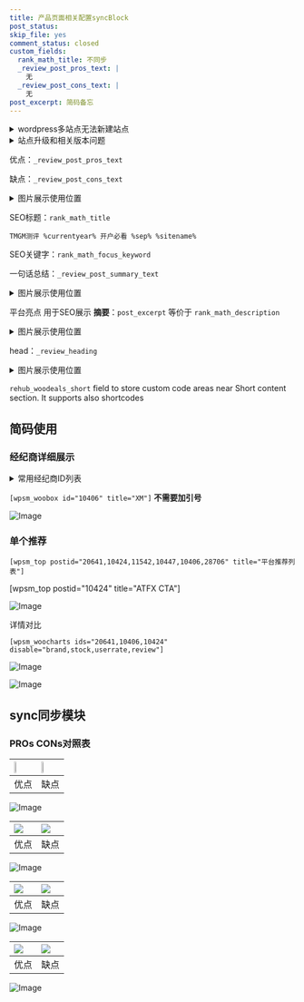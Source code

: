 ```yaml
---
title: 产品页面相关配置syncBlock
post_status: 
skip_file: yes
comment_status: closed
custom_fields:
  rank_math_title: 不同步
  _review_post_pros_text: |
    无
  _review_post_cons_text: |
    无
post_excerpt: 简码备忘
---
```

<details><summary>wordpress多站点无法新建站点</summary>

<li>和报错需要清理cookies一样的原因</li>
<li>wp-config.php里面<code>define( 'SUBDOMAIN_INSTALL', false );//子域名安装</code></li>
<li>新建子站点是用<code>define( 'SUBDOMAIN_INSTALL', true);//子域名安装</code> 完成以后，改成<code>false</code></li>
</details>

<details><summary>站点升级和相关版本问题</summary>

<p>wordpress：5.9.9
woocommerce：7.5.1
出现问题的地方：主题选项里面>><strong>Product layout >>compact style</strong></p>
<p>如何出现没有用过的字段 导致无法保存。先导出配置 然后进行修改，后面再次恢复即可。</p>
<p>出现部分字段无法显示时，需要返回默认布局后，对产品进行保存就好了。</p>
<p></p>
</details>

优点：`_review_post_pros_text`

缺点：`_review_post_cons_text`

<details><summary>图片展示使用位置</summary>

<img src="https://prod-files-secure.s3.us-west-2.amazonaws.com/39ed1227-6d7d-4570-be36-9ccd4a2c4241/f51d3d83-55d4-4bdf-9604-f37ec77ab556/Untitled.png?X-Amz-Algorithm=AWS4-HMAC-SHA256&X-Amz-Content-Sha256=UNSIGNED-PAYLOAD&X-Amz-Credential=ASIAZI2LB4664PBOLDB6%2F20250217%2Fus-west-2%2Fs3%2Faws4_request&X-Amz-Date=20250217T105520Z&X-Amz-Expires=3600&X-Amz-Security-Token=IQoJb3JpZ2luX2VjEEkaCXVzLXdlc3QtMiJHMEUCIQDLdcOraBcRYpKwcaKt3Jj8feJUzs0U7oUrKeYpkcW6ewIgD1i9iOVH4T4GyS2dvabRjbehWMuKkk3Fgm3V4JJ%2BPLYq%2FwMIchAAGgw2Mzc0MjMxODM4MDUiDFoYhsDJTuSdAmN6qircA6Q2aD8KwbAGAgpcy07O6sYERX9EwLcV7kGYvqBlQMZwUJQcmkGp%2FJf8q5xdjp7AOzXeg74G7BrGGSZc2zujltGUAb8c%2FGfR5KQUwl1Y5YhbZIUmsecApFj0grmdPJUB5g7NxZB%2BOP%2BYG7tqPzvTyeRA6RZzGuTpZO8mBf2wvcBQZvpqkG%2F5LLkbvJAjZbaW3kDO0XUywY8%2B3B0tgOllX1Ze8erByQduP%2FKYTY3fk53N9rJ%2F%2FVUhHc7rSGoUamsqFEJw3CmYt5Pook4%2BOXcjQwNPQqo9RQM1JknGwRH5gSMB6kO3IzT4ndFjTodKJjXcWxAhkGIQJamPLsI1OZOwjX%2Bn%2B7v64LENtJoen7xQa%2FIMlbim14KHte86NGSoTNDXftxoLtK3k3OY7E3YbbO5069VHtNVnQZ3FvUtt%2BIsakxkdBmoqSL7ojv6uVqzLc7y%2B%2FAMunIEK6OKNS5TEBZqcOE3RScPtwTNCrdRnmlZNSriNMItsodIA6b8TDhHjJ9cNeqF0hznL6BYAFE81KoOWQ5Zfyz02FToO5yxmgtlcuCFTSpcSzaFrDmB1g6RU6PJjtiyqi9LbuE5GlCmOSuVVqbmOYtDw2L1p1ArpFk6hsLkFgKvVb3PKfihmFCvMJLoy70GOqUBGJ2QdlnfGsKrKDJN4zaFTxuwLT7z1wV37HDJZ%2BXVFafzJQTkvAHLadq5pMIuodyKSv3xC88w9VMOYOVtjABj6l%2Bm2ruM%2BbUEPmXPTTiwORjgXNWxb2Lfb%2BrCXcPXVe2c7JcM%2FY9UWE9c%2FvNnZ2wjMGoW5xu%2FP%2FBfJyeUB9a3Ga4VY3WHX0%2BfmzCNV8PEgn%2BzEFPNeI04vRtA5d32p6%2BL8IFI5Rw9&X-Amz-Signature=afbc25b1950e427e30c98d2aa8509235c5e87cf9e690983fa9cb193efa6ff8b9&X-Amz-SignedHeaders=host&x-id=GetObject" alt="Image">
</details>

SEO标题：`rank_math_title`

`TMGM测评 %currentyear% 开户必看 %sep% %sitename%`

SEO关键字：`rank_math_focus_keyword`

一句话总结：`_review_post_summary_text`

<details><summary>图片展示使用位置</summary>

<img src="https://prod-files-secure.s3.us-west-2.amazonaws.com/39ed1227-6d7d-4570-be36-9ccd4a2c4241/4b96a922-296c-4f4e-8630-d1c870cbce01/Untitled.png?X-Amz-Algorithm=AWS4-HMAC-SHA256&X-Amz-Content-Sha256=UNSIGNED-PAYLOAD&X-Amz-Credential=ASIAZI2LB466RUI6M72D%2F20250217%2Fus-west-2%2Fs3%2Faws4_request&X-Amz-Date=20250217T105520Z&X-Amz-Expires=3600&X-Amz-Security-Token=IQoJb3JpZ2luX2VjEEkaCXVzLXdlc3QtMiJHMEUCIAGm9XZ4q3Z%2FqNilMIUZ%2BIt6thL6yGsTLazqLT6HKkAVAiEA3qybkbv6pv7XzFO%2BrKKmEjddUho1cAXdUObZ5ptsK94q%2FwMIchAAGgw2Mzc0MjMxODM4MDUiDAEmNcEdXioVC4%2F45CrcAzpRwGVj7m%2BTqvoiF5VKvBQymLFEAyshHMQvKVaKNLHalWoBIIF7JGS3cbv5kn5XSeSiGhJN%2BLvQhRM2qdnU9cLfyZ7c1uUE14nfW0ZMLECb1edko4OlBHGw1Wh4rtVBmcMqyT4cBIAqz8oblN86ooaj0Nt0isR5EMsv9ulkKSBh0EpHOx%2BiNDaJUDfyIIdcv898o6LRvuL9Ivibw5viucpOtFAlOFghb%2BMmL2gOLJMYxi2gonRoXV8nW42O8H4Zvk2nZr6sXeywZ8d4qKNpaJqCXw67OAqbYfqAH76H6KIqyk8ZDkhtVm2eIhdPwmr1VzNsJC8hOr%2Fec6aK26DeR%2FKD6jQILlU5NBXt7fZHAjC%2F80JWdjf8ixuQdNEy54q64dxE0QVQl1ckPJaEl%2FCV%2BRLIF%2BbmoYR0eIeUCt8QLctVtNYTHGD4hXZOUeafwn34eG4gt1MhVbAs0wnlgpxmo6t4c5sYhh8OLLLQpGDB8bYA1Cd3I%2BFp2vf2I4etv4Z1Mr77JBdLGkAWSoOnlgta6Mx6tXCUmUzYWa8HyGXQ%2BSBT%2BiuQTRUv7Cln7j10Y0WBO5knLmQZwKwzrbO80cNaPPdeJs0WIvYvGNWWAyjgfNyeJRBnwvyVuIX9VoeeMI%2Foy70GOqUBKFeGwnbqbfAAfsqkbaghPHeAW5TkHuTkA%2FAjjQWaYpzI34NF0NB6ERsq6ibTvAgw1k1cusNTC74dz0oLgpTuol2gwuPvlxgyfEiZTimfjZLqTnva5rf7qZ1XtWGvUwWJxg%2BawTyPxI7gKt%2BMhOu1QHo%2BNGWG12EBX%2ByogmoHAIHo5iVm6tsYyd8ZEzdiFfRBqIpEvB16%2Brb0vi51Y2fu9H50%2BzPf&X-Amz-Signature=89f88f5960cae0bf92e118ed13360692b33802865f021426ebd488090eda9f34&X-Amz-SignedHeaders=host&x-id=GetObject" alt="Image">
</details>

平台亮点 用于SEO展示 **摘要**：`post_excerpt`  等价于 `rank_math_description`

<details><summary>图片展示使用位置</summary>

<img src="https://prod-files-secure.s3.us-west-2.amazonaws.com/39ed1227-6d7d-4570-be36-9ccd4a2c4241/1ee11f63-b60a-4dfe-a7a7-d58ff23b5d88/Untitled.png?X-Amz-Algorithm=AWS4-HMAC-SHA256&X-Amz-Content-Sha256=UNSIGNED-PAYLOAD&X-Amz-Credential=ASIAZI2LB466ZCL3LL67%2F20250217%2Fus-west-2%2Fs3%2Faws4_request&X-Amz-Date=20250217T105520Z&X-Amz-Expires=3600&X-Amz-Security-Token=IQoJb3JpZ2luX2VjEEkaCXVzLXdlc3QtMiJIMEYCIQChUBPaFzSqcf%2Fwkjb%2FqgyM2oTfGzHGsrvFGSdNaPNBnAIhAMgi1lL6RJ%2FSCcvcjXdLm28RIx3cbn%2FHyQz69csXVOaxKv8DCHIQABoMNjM3NDIzMTgzODA1IgyzeyLRUF6V4B4%2FxUsq3APFw1bDNFTJLYnsnR7d6U3acW2vqs50fGui7dT5al%2BH%2FWJVmm%2BdcnmM5p40EW2mSDnaguA7kGl3iKD01KHydsLCFOBiLxVVdrqk8gJ1i022G3YvmE8QkhsNwWpXWoF%2FgNhwG%2Fz0vNRwsN7b1bx7eBrUegV91jRmGTg3GaPDjG3tXzSiCh1OPF%2Bx%2BKv2aHObKoXpWYSD3X4oJ6ErxYXzejW7gZEvsKFcFl4oow42MxPKkzSOr6GKrqviK1rTbmn20EknOkn9k2qJOLtsvhlfREoQ%2BYSxwb4awyepZnObdRIM2SCUsnzuJb0YahP%2F6404qevOY9v%2BrPlt4akYUWhgpGZu5EwxqT3asOERjW%2BF9HV%2B4Q%2BRPZsDHp3P6gD9QGPW52Qh3lhvZo%2FxJROftVOi%2By%2FYqoHrVLhkUsQA%2Fbbk7EDmVn1bb5Nla2ERm7cd7kbRacLbm2RFC2C6eP%2BH6BX4taO6xbcjEjfZ5KZqAhrSFi3Bi6XBSopNmIVj7rk5KNxKoVaCk%2Bw538E6rrHvOiv5c8noi48veoERUShrQzH19OvNtCkYLH9L%2BGiiC%2Fzc8c0ZLwE6Extf5iilwci9XZg4%2BTJz%2BDqJrcl49kAO%2BM4esPKWlm6yt5ekQMKZ3Za%2F2TCc6cu9BjqkAbiM0oYjBAbOkVjtffVpbsc%2Feq%2B35IW1AXUx%2FsHRL%2Fm%2Bo0MFtQk%2FH592MPnFppmFXfEaZ0adjnTfpZcDfJfxaBZTbwZc08PD8FpLDkJacz0lKksU%2FOGVehc7QHu7fMiobp20U5TKUko4h%2Bol52Q%2FZXXEsZZqjZIelz7Pb368B6bFdfDCGwZljs7Z3FoVgUR9NP0TevNSznI78aCauvQPDNLNuyEL&X-Amz-Signature=8fcf7f7491f48f52b72f64a737a31f4776090a75ea317e86cac8cde763183eda&X-Amz-SignedHeaders=host&x-id=GetObject" alt="Image">
<img src="https://prod-files-secure.s3.us-west-2.amazonaws.com/39ed1227-6d7d-4570-be36-9ccd4a2c4241/ad4118b5-78d8-4fbe-801e-3b29b5d99c01/Untitled.png?X-Amz-Algorithm=AWS4-HMAC-SHA256&X-Amz-Content-Sha256=UNSIGNED-PAYLOAD&X-Amz-Credential=ASIAZI2LB466ZCL3LL67%2F20250217%2Fus-west-2%2Fs3%2Faws4_request&X-Amz-Date=20250217T105520Z&X-Amz-Expires=3600&X-Amz-Security-Token=IQoJb3JpZ2luX2VjEEkaCXVzLXdlc3QtMiJIMEYCIQChUBPaFzSqcf%2Fwkjb%2FqgyM2oTfGzHGsrvFGSdNaPNBnAIhAMgi1lL6RJ%2FSCcvcjXdLm28RIx3cbn%2FHyQz69csXVOaxKv8DCHIQABoMNjM3NDIzMTgzODA1IgyzeyLRUF6V4B4%2FxUsq3APFw1bDNFTJLYnsnR7d6U3acW2vqs50fGui7dT5al%2BH%2FWJVmm%2BdcnmM5p40EW2mSDnaguA7kGl3iKD01KHydsLCFOBiLxVVdrqk8gJ1i022G3YvmE8QkhsNwWpXWoF%2FgNhwG%2Fz0vNRwsN7b1bx7eBrUegV91jRmGTg3GaPDjG3tXzSiCh1OPF%2Bx%2BKv2aHObKoXpWYSD3X4oJ6ErxYXzejW7gZEvsKFcFl4oow42MxPKkzSOr6GKrqviK1rTbmn20EknOkn9k2qJOLtsvhlfREoQ%2BYSxwb4awyepZnObdRIM2SCUsnzuJb0YahP%2F6404qevOY9v%2BrPlt4akYUWhgpGZu5EwxqT3asOERjW%2BF9HV%2B4Q%2BRPZsDHp3P6gD9QGPW52Qh3lhvZo%2FxJROftVOi%2By%2FYqoHrVLhkUsQA%2Fbbk7EDmVn1bb5Nla2ERm7cd7kbRacLbm2RFC2C6eP%2BH6BX4taO6xbcjEjfZ5KZqAhrSFi3Bi6XBSopNmIVj7rk5KNxKoVaCk%2Bw538E6rrHvOiv5c8noi48veoERUShrQzH19OvNtCkYLH9L%2BGiiC%2Fzc8c0ZLwE6Extf5iilwci9XZg4%2BTJz%2BDqJrcl49kAO%2BM4esPKWlm6yt5ekQMKZ3Za%2F2TCc6cu9BjqkAbiM0oYjBAbOkVjtffVpbsc%2Feq%2B35IW1AXUx%2FsHRL%2Fm%2Bo0MFtQk%2FH592MPnFppmFXfEaZ0adjnTfpZcDfJfxaBZTbwZc08PD8FpLDkJacz0lKksU%2FOGVehc7QHu7fMiobp20U5TKUko4h%2Bol52Q%2FZXXEsZZqjZIelz7Pb368B6bFdfDCGwZljs7Z3FoVgUR9NP0TevNSznI78aCauvQPDNLNuyEL&X-Amz-Signature=b16dbbe74efd91fd487e31f6a648758e38dcfc22c90b07b81a98c02254ee488c&X-Amz-SignedHeaders=host&x-id=GetObject" alt="Image">
<img src="https://prod-files-secure.s3.us-west-2.amazonaws.com/39ed1227-6d7d-4570-be36-9ccd4a2c4241/a38cf7c9-a79c-4b64-9e94-13589fe0758b/Untitled.png?X-Amz-Algorithm=AWS4-HMAC-SHA256&X-Amz-Content-Sha256=UNSIGNED-PAYLOAD&X-Amz-Credential=ASIAZI2LB466ZCL3LL67%2F20250217%2Fus-west-2%2Fs3%2Faws4_request&X-Amz-Date=20250217T105520Z&X-Amz-Expires=3600&X-Amz-Security-Token=IQoJb3JpZ2luX2VjEEkaCXVzLXdlc3QtMiJIMEYCIQChUBPaFzSqcf%2Fwkjb%2FqgyM2oTfGzHGsrvFGSdNaPNBnAIhAMgi1lL6RJ%2FSCcvcjXdLm28RIx3cbn%2FHyQz69csXVOaxKv8DCHIQABoMNjM3NDIzMTgzODA1IgyzeyLRUF6V4B4%2FxUsq3APFw1bDNFTJLYnsnR7d6U3acW2vqs50fGui7dT5al%2BH%2FWJVmm%2BdcnmM5p40EW2mSDnaguA7kGl3iKD01KHydsLCFOBiLxVVdrqk8gJ1i022G3YvmE8QkhsNwWpXWoF%2FgNhwG%2Fz0vNRwsN7b1bx7eBrUegV91jRmGTg3GaPDjG3tXzSiCh1OPF%2Bx%2BKv2aHObKoXpWYSD3X4oJ6ErxYXzejW7gZEvsKFcFl4oow42MxPKkzSOr6GKrqviK1rTbmn20EknOkn9k2qJOLtsvhlfREoQ%2BYSxwb4awyepZnObdRIM2SCUsnzuJb0YahP%2F6404qevOY9v%2BrPlt4akYUWhgpGZu5EwxqT3asOERjW%2BF9HV%2B4Q%2BRPZsDHp3P6gD9QGPW52Qh3lhvZo%2FxJROftVOi%2By%2FYqoHrVLhkUsQA%2Fbbk7EDmVn1bb5Nla2ERm7cd7kbRacLbm2RFC2C6eP%2BH6BX4taO6xbcjEjfZ5KZqAhrSFi3Bi6XBSopNmIVj7rk5KNxKoVaCk%2Bw538E6rrHvOiv5c8noi48veoERUShrQzH19OvNtCkYLH9L%2BGiiC%2Fzc8c0ZLwE6Extf5iilwci9XZg4%2BTJz%2BDqJrcl49kAO%2BM4esPKWlm6yt5ekQMKZ3Za%2F2TCc6cu9BjqkAbiM0oYjBAbOkVjtffVpbsc%2Feq%2B35IW1AXUx%2FsHRL%2Fm%2Bo0MFtQk%2FH592MPnFppmFXfEaZ0adjnTfpZcDfJfxaBZTbwZc08PD8FpLDkJacz0lKksU%2FOGVehc7QHu7fMiobp20U5TKUko4h%2Bol52Q%2FZXXEsZZqjZIelz7Pb368B6bFdfDCGwZljs7Z3FoVgUR9NP0TevNSznI78aCauvQPDNLNuyEL&X-Amz-Signature=00f82bf634ffa0b97795fd776e76c8554590bd8a1e8e4813dabb06added22236&X-Amz-SignedHeaders=host&x-id=GetObject" alt="Image">
<img src="https://prod-files-secure.s3.us-west-2.amazonaws.com/39ed1227-6d7d-4570-be36-9ccd4a2c4241/7da6fc1e-d2ac-42ae-8c75-cb5749aa18f6/Untitled.png?X-Amz-Algorithm=AWS4-HMAC-SHA256&X-Amz-Content-Sha256=UNSIGNED-PAYLOAD&X-Amz-Credential=ASIAZI2LB466ZCL3LL67%2F20250217%2Fus-west-2%2Fs3%2Faws4_request&X-Amz-Date=20250217T105520Z&X-Amz-Expires=3600&X-Amz-Security-Token=IQoJb3JpZ2luX2VjEEkaCXVzLXdlc3QtMiJIMEYCIQChUBPaFzSqcf%2Fwkjb%2FqgyM2oTfGzHGsrvFGSdNaPNBnAIhAMgi1lL6RJ%2FSCcvcjXdLm28RIx3cbn%2FHyQz69csXVOaxKv8DCHIQABoMNjM3NDIzMTgzODA1IgyzeyLRUF6V4B4%2FxUsq3APFw1bDNFTJLYnsnR7d6U3acW2vqs50fGui7dT5al%2BH%2FWJVmm%2BdcnmM5p40EW2mSDnaguA7kGl3iKD01KHydsLCFOBiLxVVdrqk8gJ1i022G3YvmE8QkhsNwWpXWoF%2FgNhwG%2Fz0vNRwsN7b1bx7eBrUegV91jRmGTg3GaPDjG3tXzSiCh1OPF%2Bx%2BKv2aHObKoXpWYSD3X4oJ6ErxYXzejW7gZEvsKFcFl4oow42MxPKkzSOr6GKrqviK1rTbmn20EknOkn9k2qJOLtsvhlfREoQ%2BYSxwb4awyepZnObdRIM2SCUsnzuJb0YahP%2F6404qevOY9v%2BrPlt4akYUWhgpGZu5EwxqT3asOERjW%2BF9HV%2B4Q%2BRPZsDHp3P6gD9QGPW52Qh3lhvZo%2FxJROftVOi%2By%2FYqoHrVLhkUsQA%2Fbbk7EDmVn1bb5Nla2ERm7cd7kbRacLbm2RFC2C6eP%2BH6BX4taO6xbcjEjfZ5KZqAhrSFi3Bi6XBSopNmIVj7rk5KNxKoVaCk%2Bw538E6rrHvOiv5c8noi48veoERUShrQzH19OvNtCkYLH9L%2BGiiC%2Fzc8c0ZLwE6Extf5iilwci9XZg4%2BTJz%2BDqJrcl49kAO%2BM4esPKWlm6yt5ekQMKZ3Za%2F2TCc6cu9BjqkAbiM0oYjBAbOkVjtffVpbsc%2Feq%2B35IW1AXUx%2FsHRL%2Fm%2Bo0MFtQk%2FH592MPnFppmFXfEaZ0adjnTfpZcDfJfxaBZTbwZc08PD8FpLDkJacz0lKksU%2FOGVehc7QHu7fMiobp20U5TKUko4h%2Bol52Q%2FZXXEsZZqjZIelz7Pb368B6bFdfDCGwZljs7Z3FoVgUR9NP0TevNSznI78aCauvQPDNLNuyEL&X-Amz-Signature=60d57b863a3baa27ee9e900dc4a5ff6b2792333a36abd36d4d2d6b0477d3ee15&X-Amz-SignedHeaders=host&x-id=GetObject" alt="Image">
<img src="https://prod-files-secure.s3.us-west-2.amazonaws.com/39ed1227-6d7d-4570-be36-9ccd4a2c4241/7e97f40a-eaee-47f5-b2f9-475f96808fa7/Untitled.png?X-Amz-Algorithm=AWS4-HMAC-SHA256&X-Amz-Content-Sha256=UNSIGNED-PAYLOAD&X-Amz-Credential=ASIAZI2LB466ZCL3LL67%2F20250217%2Fus-west-2%2Fs3%2Faws4_request&X-Amz-Date=20250217T105520Z&X-Amz-Expires=3600&X-Amz-Security-Token=IQoJb3JpZ2luX2VjEEkaCXVzLXdlc3QtMiJIMEYCIQChUBPaFzSqcf%2Fwkjb%2FqgyM2oTfGzHGsrvFGSdNaPNBnAIhAMgi1lL6RJ%2FSCcvcjXdLm28RIx3cbn%2FHyQz69csXVOaxKv8DCHIQABoMNjM3NDIzMTgzODA1IgyzeyLRUF6V4B4%2FxUsq3APFw1bDNFTJLYnsnR7d6U3acW2vqs50fGui7dT5al%2BH%2FWJVmm%2BdcnmM5p40EW2mSDnaguA7kGl3iKD01KHydsLCFOBiLxVVdrqk8gJ1i022G3YvmE8QkhsNwWpXWoF%2FgNhwG%2Fz0vNRwsN7b1bx7eBrUegV91jRmGTg3GaPDjG3tXzSiCh1OPF%2Bx%2BKv2aHObKoXpWYSD3X4oJ6ErxYXzejW7gZEvsKFcFl4oow42MxPKkzSOr6GKrqviK1rTbmn20EknOkn9k2qJOLtsvhlfREoQ%2BYSxwb4awyepZnObdRIM2SCUsnzuJb0YahP%2F6404qevOY9v%2BrPlt4akYUWhgpGZu5EwxqT3asOERjW%2BF9HV%2B4Q%2BRPZsDHp3P6gD9QGPW52Qh3lhvZo%2FxJROftVOi%2By%2FYqoHrVLhkUsQA%2Fbbk7EDmVn1bb5Nla2ERm7cd7kbRacLbm2RFC2C6eP%2BH6BX4taO6xbcjEjfZ5KZqAhrSFi3Bi6XBSopNmIVj7rk5KNxKoVaCk%2Bw538E6rrHvOiv5c8noi48veoERUShrQzH19OvNtCkYLH9L%2BGiiC%2Fzc8c0ZLwE6Extf5iilwci9XZg4%2BTJz%2BDqJrcl49kAO%2BM4esPKWlm6yt5ekQMKZ3Za%2F2TCc6cu9BjqkAbiM0oYjBAbOkVjtffVpbsc%2Feq%2B35IW1AXUx%2FsHRL%2Fm%2Bo0MFtQk%2FH592MPnFppmFXfEaZ0adjnTfpZcDfJfxaBZTbwZc08PD8FpLDkJacz0lKksU%2FOGVehc7QHu7fMiobp20U5TKUko4h%2Bol52Q%2FZXXEsZZqjZIelz7Pb368B6bFdfDCGwZljs7Z3FoVgUR9NP0TevNSznI78aCauvQPDNLNuyEL&X-Amz-Signature=30310e30364c7660a8fdaeeaeeac4a8543c8c01a5fd6f8a4dc9fadee13617cfa&X-Amz-SignedHeaders=host&x-id=GetObject" alt="Image">
</details>

head：`_review_heading`

<details><summary>图片展示使用位置</summary>

<img src="https://prod-files-secure.s3.us-west-2.amazonaws.com/39ed1227-6d7d-4570-be36-9ccd4a2c4241/3a4650ad-9887-415c-889a-edd51fa54f27/Untitled.png?X-Amz-Algorithm=AWS4-HMAC-SHA256&X-Amz-Content-Sha256=UNSIGNED-PAYLOAD&X-Amz-Credential=ASIAZI2LB4665TGNCLR5%2F20250217%2Fus-west-2%2Fs3%2Faws4_request&X-Amz-Date=20250217T105522Z&X-Amz-Expires=3600&X-Amz-Security-Token=IQoJb3JpZ2luX2VjEEkaCXVzLXdlc3QtMiJIMEYCIQCWheGy7nKpFfzQlrdfbfoKNrf1qbrFts%2BVCNShv5xXIgIhAPxtIAvzDMuH1RClRYKr4hynQgJrRH6mQf4r5Z8EfFR5Kv8DCHIQABoMNjM3NDIzMTgzODA1IgzFoWYJGKedDDNEasUq3ANGBm2siwrQ3BMB%2BrkKPEjVrVXhhOeDdPPcqQTVMHvzcUCD6vnPhsmAI4sgVUyiZfjmW2eYO0K%2BXSgqrw4KHYsRt8VZapAWAB4IBGr8pqH5REIz4ppEw5LwrxlYtLkKl%2BNRIQ2tvMuofirQ4cXdgVOgd%2BXN01dECF9d8c21G9Oo7Xr2ms7mSuE%2FBJjSwEVbMH9pkv669szLptd7RTVPoaKqxACBRd09%2F%2BuZnVXy4zBF%2BG1o0%2FwGlAGbSHb36IL3Y0ZtZzJVI17G8EyzkxLbjh0TXNDZiIcCQsZOm6zIkeo4QYjp6UkgmuK4fKNd%2FUdePvjQpypLCv4rnGYc%2FqoocsdkFMCtA%2BZ7DNyzvWWTW9lJbGALMKUW5QgHaShljkSlehWJr9Gnzg90TcxFdRMC%2FkTvOIyjX7KJrp6VRZE0B%2BZA7jhKvUoSD5iCuQmK4lxI4VIiTNM8Rg41wo1oOMWU6McJYIDSoIBBpobVovP2SAHjQgaPpEKhLwGx4%2Bqf54EOhPR45HNRwvO49q5Dk4uC9dzqjpoIssb0Ovf3XR%2FcwvFKVHRcnXMbA4PzaI7BBhd6qPm3tWXqbK66IcTH1ZIZH76W%2BR1qJ7bFNRgGyKVoHqKjZZg8bX943SKjlyNE4TC06Mu9BjqkAYgY105Urf8NvSGbJ9G2WJ2pjp6b9CvG9NGdxEJklR5skhjbqHsDXvegFZxo1vJkmWgvHp7ow%2F%2FHvlMtIdinAPzQ3S%2BJZhOhZcYTsz9q0McOwRA94Lyb5kt99lLmB8%2FoGAllRT1xwo6Nawa9ScA0GTlY4vU%2BK6Iuj8ZhjqG44vjfdz3t5eBbx58FCpSDUMe%2B7r7%2FoNSxSPIbCPmtmZ%2BRtHjcruF6&X-Amz-Signature=b33b4038c086ad7f75007bbf1a5cd77c9d469d2693751bd4f9c6c88e576fd9ce&X-Amz-SignedHeaders=host&x-id=GetObject" alt="Image">
</details>

`rehub_woodeals_short`	field to store custom code areas near Short content section. It supports also shortcodes



## 简码使用

### 经纪商详细展示

<details><summary>常用经纪商ID列表</summary>

<pre><code class="php">嘉盛 ===> 20641  [wpsm_woobox id="20641" title="嘉盛"]
易信easymarkets ===> 11542  [wpsm_woobox id="11542" title="易信easymarkets"]
ATFX外汇 ===> 10424  [wpsm_woobox id="10424" title="ATFX"]
XM ===> 10406  [wpsm_woobox id="10406" title="XM"]
TMGM ===> 29622  [wpsm_woobox id="29622" title="TMGM"]
HYCM ===> 10447  [wpsm_woobox id="10447" title="HYCM"]
fpmarkets澳福外汇 ===> 20639  [wpsm_woobox id="20639" title="fpmarkets澳福外汇"]</code></pre>
</details>

`[wpsm_woobox id="10406" title="XM"]` **不需要加引号**

![Image](https://prod-files-secure.s3.us-west-2.amazonaws.com/39ed1227-6d7d-4570-be36-9ccd4a2c4241/4f898f9d-0fa7-4e43-acd3-ac6bc7be575a/Untitled.png?X-Amz-Algorithm=AWS4-HMAC-SHA256&X-Amz-Content-Sha256=UNSIGNED-PAYLOAD&X-Amz-Credential=ASIAZI2LB466RUJRX2MQ%2F20250217%2Fus-west-2%2Fs3%2Faws4_request&X-Amz-Date=20250217T105518Z&X-Amz-Expires=3600&X-Amz-Security-Token=IQoJb3JpZ2luX2VjEEkaCXVzLXdlc3QtMiJGMEQCIHlFUw%2B3Qu3peQkwq17iZVkcrU70Cuklc6Wd9RYIKA7HAiB2XPWrgx0fh7Xbr7JNEIUVC71O5IM1di6B6Fk3Ukm%2Bzir%2FAwhyEAAaDDYzNzQyMzE4MzgwNSIMy3szLHDx%2F6H8x7ehKtwD%2FX%2BBHwTa%2BH2yu1cLlhObmeabcf%2BcVbJO283lFqvdNROnFraPHG4maViHc4fl0eS3UkqQiJIARdNoVPJxE7NxChKXfsQu%2Fo3VJGaNXHi0kj6%2BEmEKy1aHWAEnoqFjZXXjxw%2B5rP0L03IRCOKoyajksBITGAGVcjYtlPZiBzSWbC7cP2F0uQtMzpA1M9DK9P8USp5EB0Bi7Hjoz5iFnNiUREKo2Y2tM7XzYCkrpU6dlAi92KDN4b9RSLnO1VQuxAAJmM9gg6w5jYkCD0vbK7jkHZ5mkHzC7B2H%2B4W9lPYD353ilNkYmi321PgtwK1GujXwoY3Nb6wtbFvIAx0wg3U%2FiqDZLZo2c2qPIpSYSnp%2BSxmnwOMlrHgSOUn1K%2Bp1tiTvCPMY3FZB4Jz%2BryeEKrLsPK8ZYIZYzfAs6Az1YBllVm83pbgFm%2BEBNFPNeMzNcpiUGM%2F7vrKXCq%2FgyswFT5qDftXCw8dsG1kd%2B7Cd0U%2FIzvcShe%2BaWNSw69J1VoqXIcNYMAaSYdRSxApTyPGkUH6FI163JQb%2BWsqYWyjKOS4SUlefThO7jba9RAyQulm%2BCODeV7PgkS4QfG4Xc8TCo3uE0pNPmMfqhYFPun6BCiRsseUZdshRPiMjqFjq%2FKcwl%2BjLvQY6pgFe5jG9i1Dj4JjmzjMkPtUtmBzi7wmmPaR%2B8dY6M59hbafCxzi5OYRBwAYkVVAJh3GL6eBrttD%2FOWY2kqZhg1hRhVcWC8uSDRSA%2BsM9J4YHfJvE0yHLAGn4qQvEr3uY1FkDAuxMm66HnbOOhcsgTkWH2C%2F%2F2gC%2Fk%2FbpIZrBpsIPROq1SpyF6DJeJEAgL7L4lKfRG6BaQxmXaf7E9qE5q7igjOEe%2BtpO&X-Amz-Signature=dd0af454ec60ec48e37f969b03aba3c08d8dea4d67eda87dd81a15f9a15ec5c6&X-Amz-SignedHeaders=host&x-id=GetObject)

### 单个推荐
`[wpsm_top postid="20641,10424,11542,10447,10406,28706" title="平台推荐列表"]`

[wpsm_top postid="10424" title="ATFX CTA"]

![Image](https://prod-files-secure.s3.us-west-2.amazonaws.com/39ed1227-6d7d-4570-be36-9ccd4a2c4241/5ac620dc-51a8-48b6-b55d-91f47299193c/Untitled.png?X-Amz-Algorithm=AWS4-HMAC-SHA256&X-Amz-Content-Sha256=UNSIGNED-PAYLOAD&X-Amz-Credential=ASIAZI2LB466RUJRX2MQ%2F20250217%2Fus-west-2%2Fs3%2Faws4_request&X-Amz-Date=20250217T105518Z&X-Amz-Expires=3600&X-Amz-Security-Token=IQoJb3JpZ2luX2VjEEkaCXVzLXdlc3QtMiJGMEQCIHlFUw%2B3Qu3peQkwq17iZVkcrU70Cuklc6Wd9RYIKA7HAiB2XPWrgx0fh7Xbr7JNEIUVC71O5IM1di6B6Fk3Ukm%2Bzir%2FAwhyEAAaDDYzNzQyMzE4MzgwNSIMy3szLHDx%2F6H8x7ehKtwD%2FX%2BBHwTa%2BH2yu1cLlhObmeabcf%2BcVbJO283lFqvdNROnFraPHG4maViHc4fl0eS3UkqQiJIARdNoVPJxE7NxChKXfsQu%2Fo3VJGaNXHi0kj6%2BEmEKy1aHWAEnoqFjZXXjxw%2B5rP0L03IRCOKoyajksBITGAGVcjYtlPZiBzSWbC7cP2F0uQtMzpA1M9DK9P8USp5EB0Bi7Hjoz5iFnNiUREKo2Y2tM7XzYCkrpU6dlAi92KDN4b9RSLnO1VQuxAAJmM9gg6w5jYkCD0vbK7jkHZ5mkHzC7B2H%2B4W9lPYD353ilNkYmi321PgtwK1GujXwoY3Nb6wtbFvIAx0wg3U%2FiqDZLZo2c2qPIpSYSnp%2BSxmnwOMlrHgSOUn1K%2Bp1tiTvCPMY3FZB4Jz%2BryeEKrLsPK8ZYIZYzfAs6Az1YBllVm83pbgFm%2BEBNFPNeMzNcpiUGM%2F7vrKXCq%2FgyswFT5qDftXCw8dsG1kd%2B7Cd0U%2FIzvcShe%2BaWNSw69J1VoqXIcNYMAaSYdRSxApTyPGkUH6FI163JQb%2BWsqYWyjKOS4SUlefThO7jba9RAyQulm%2BCODeV7PgkS4QfG4Xc8TCo3uE0pNPmMfqhYFPun6BCiRsseUZdshRPiMjqFjq%2FKcwl%2BjLvQY6pgFe5jG9i1Dj4JjmzjMkPtUtmBzi7wmmPaR%2B8dY6M59hbafCxzi5OYRBwAYkVVAJh3GL6eBrttD%2FOWY2kqZhg1hRhVcWC8uSDRSA%2BsM9J4YHfJvE0yHLAGn4qQvEr3uY1FkDAuxMm66HnbOOhcsgTkWH2C%2F%2F2gC%2Fk%2FbpIZrBpsIPROq1SpyF6DJeJEAgL7L4lKfRG6BaQxmXaf7E9qE5q7igjOEe%2BtpO&X-Amz-Signature=d73996fed846d28ff9c8fbd42f249fc569958400df0152a5f7ac0592875722a3&X-Amz-SignedHeaders=host&x-id=GetObject)

详情对比

`[wpsm_woocharts ids="20641,10406,10424" disable="brand,stock,userrate,review"]`

![Image](https://prod-files-secure.s3.us-west-2.amazonaws.com/39ed1227-6d7d-4570-be36-9ccd4a2c4241/bf3ba45f-b9f3-4295-8aef-b4a495fd25f4/Untitled.png?X-Amz-Algorithm=AWS4-HMAC-SHA256&X-Amz-Content-Sha256=UNSIGNED-PAYLOAD&X-Amz-Credential=ASIAZI2LB466RUJRX2MQ%2F20250217%2Fus-west-2%2Fs3%2Faws4_request&X-Amz-Date=20250217T105518Z&X-Amz-Expires=3600&X-Amz-Security-Token=IQoJb3JpZ2luX2VjEEkaCXVzLXdlc3QtMiJGMEQCIHlFUw%2B3Qu3peQkwq17iZVkcrU70Cuklc6Wd9RYIKA7HAiB2XPWrgx0fh7Xbr7JNEIUVC71O5IM1di6B6Fk3Ukm%2Bzir%2FAwhyEAAaDDYzNzQyMzE4MzgwNSIMy3szLHDx%2F6H8x7ehKtwD%2FX%2BBHwTa%2BH2yu1cLlhObmeabcf%2BcVbJO283lFqvdNROnFraPHG4maViHc4fl0eS3UkqQiJIARdNoVPJxE7NxChKXfsQu%2Fo3VJGaNXHi0kj6%2BEmEKy1aHWAEnoqFjZXXjxw%2B5rP0L03IRCOKoyajksBITGAGVcjYtlPZiBzSWbC7cP2F0uQtMzpA1M9DK9P8USp5EB0Bi7Hjoz5iFnNiUREKo2Y2tM7XzYCkrpU6dlAi92KDN4b9RSLnO1VQuxAAJmM9gg6w5jYkCD0vbK7jkHZ5mkHzC7B2H%2B4W9lPYD353ilNkYmi321PgtwK1GujXwoY3Nb6wtbFvIAx0wg3U%2FiqDZLZo2c2qPIpSYSnp%2BSxmnwOMlrHgSOUn1K%2Bp1tiTvCPMY3FZB4Jz%2BryeEKrLsPK8ZYIZYzfAs6Az1YBllVm83pbgFm%2BEBNFPNeMzNcpiUGM%2F7vrKXCq%2FgyswFT5qDftXCw8dsG1kd%2B7Cd0U%2FIzvcShe%2BaWNSw69J1VoqXIcNYMAaSYdRSxApTyPGkUH6FI163JQb%2BWsqYWyjKOS4SUlefThO7jba9RAyQulm%2BCODeV7PgkS4QfG4Xc8TCo3uE0pNPmMfqhYFPun6BCiRsseUZdshRPiMjqFjq%2FKcwl%2BjLvQY6pgFe5jG9i1Dj4JjmzjMkPtUtmBzi7wmmPaR%2B8dY6M59hbafCxzi5OYRBwAYkVVAJh3GL6eBrttD%2FOWY2kqZhg1hRhVcWC8uSDRSA%2BsM9J4YHfJvE0yHLAGn4qQvEr3uY1FkDAuxMm66HnbOOhcsgTkWH2C%2F%2F2gC%2Fk%2FbpIZrBpsIPROq1SpyF6DJeJEAgL7L4lKfRG6BaQxmXaf7E9qE5q7igjOEe%2BtpO&X-Amz-Signature=f195e36e6a6d2e560cdaadc808a8300382a624f60d3ab769c4e4d02196199b72&X-Amz-SignedHeaders=host&x-id=GetObject)

![Image](https://prod-files-secure.s3.us-west-2.amazonaws.com/39ed1227-6d7d-4570-be36-9ccd4a2c4241/30bc56ef-f383-4b48-9768-2ebc9e436ec0/Untitled.png?X-Amz-Algorithm=AWS4-HMAC-SHA256&X-Amz-Content-Sha256=UNSIGNED-PAYLOAD&X-Amz-Credential=ASIAZI2LB466RUJRX2MQ%2F20250217%2Fus-west-2%2Fs3%2Faws4_request&X-Amz-Date=20250217T105518Z&X-Amz-Expires=3600&X-Amz-Security-Token=IQoJb3JpZ2luX2VjEEkaCXVzLXdlc3QtMiJGMEQCIHlFUw%2B3Qu3peQkwq17iZVkcrU70Cuklc6Wd9RYIKA7HAiB2XPWrgx0fh7Xbr7JNEIUVC71O5IM1di6B6Fk3Ukm%2Bzir%2FAwhyEAAaDDYzNzQyMzE4MzgwNSIMy3szLHDx%2F6H8x7ehKtwD%2FX%2BBHwTa%2BH2yu1cLlhObmeabcf%2BcVbJO283lFqvdNROnFraPHG4maViHc4fl0eS3UkqQiJIARdNoVPJxE7NxChKXfsQu%2Fo3VJGaNXHi0kj6%2BEmEKy1aHWAEnoqFjZXXjxw%2B5rP0L03IRCOKoyajksBITGAGVcjYtlPZiBzSWbC7cP2F0uQtMzpA1M9DK9P8USp5EB0Bi7Hjoz5iFnNiUREKo2Y2tM7XzYCkrpU6dlAi92KDN4b9RSLnO1VQuxAAJmM9gg6w5jYkCD0vbK7jkHZ5mkHzC7B2H%2B4W9lPYD353ilNkYmi321PgtwK1GujXwoY3Nb6wtbFvIAx0wg3U%2FiqDZLZo2c2qPIpSYSnp%2BSxmnwOMlrHgSOUn1K%2Bp1tiTvCPMY3FZB4Jz%2BryeEKrLsPK8ZYIZYzfAs6Az1YBllVm83pbgFm%2BEBNFPNeMzNcpiUGM%2F7vrKXCq%2FgyswFT5qDftXCw8dsG1kd%2B7Cd0U%2FIzvcShe%2BaWNSw69J1VoqXIcNYMAaSYdRSxApTyPGkUH6FI163JQb%2BWsqYWyjKOS4SUlefThO7jba9RAyQulm%2BCODeV7PgkS4QfG4Xc8TCo3uE0pNPmMfqhYFPun6BCiRsseUZdshRPiMjqFjq%2FKcwl%2BjLvQY6pgFe5jG9i1Dj4JjmzjMkPtUtmBzi7wmmPaR%2B8dY6M59hbafCxzi5OYRBwAYkVVAJh3GL6eBrttD%2FOWY2kqZhg1hRhVcWC8uSDRSA%2BsM9J4YHfJvE0yHLAGn4qQvEr3uY1FkDAuxMm66HnbOOhcsgTkWH2C%2F%2F2gC%2Fk%2FbpIZrBpsIPROq1SpyF6DJeJEAgL7L4lKfRG6BaQxmXaf7E9qE5q7igjOEe%2BtpO&X-Amz-Signature=ac17576170c55f5cd0aeb9090e368c9d44107a8622a438b01b95ecdc59772d99&X-Amz-SignedHeaders=host&x-id=GetObject)

## sync同步模块

### PROs CONs对照表

| <img src="https://cdn.ifttt.fun/gh/jarlin8/OSS@main/icons/customize/pros.svg" height="auto" width="37.3%"> | <img src="https://cdn.ifttt.fun/gh/jarlin8/OSS@main/icons/customize/cons.svg" height="auto" width="28.8%"> |
| :--- | :--- |
| 优点 | 缺点 |

![Image](https://prod-files-secure.s3.us-west-2.amazonaws.com/39ed1227-6d7d-4570-be36-9ccd4a2c4241/8742b755-dfb5-4004-9a5f-d6e561664bd8/Untitled.png?X-Amz-Algorithm=AWS4-HMAC-SHA256&X-Amz-Content-Sha256=UNSIGNED-PAYLOAD&X-Amz-Credential=ASIAZI2LB466RUJRX2MQ%2F20250217%2Fus-west-2%2Fs3%2Faws4_request&X-Amz-Date=20250217T105518Z&X-Amz-Expires=3600&X-Amz-Security-Token=IQoJb3JpZ2luX2VjEEkaCXVzLXdlc3QtMiJGMEQCIHlFUw%2B3Qu3peQkwq17iZVkcrU70Cuklc6Wd9RYIKA7HAiB2XPWrgx0fh7Xbr7JNEIUVC71O5IM1di6B6Fk3Ukm%2Bzir%2FAwhyEAAaDDYzNzQyMzE4MzgwNSIMy3szLHDx%2F6H8x7ehKtwD%2FX%2BBHwTa%2BH2yu1cLlhObmeabcf%2BcVbJO283lFqvdNROnFraPHG4maViHc4fl0eS3UkqQiJIARdNoVPJxE7NxChKXfsQu%2Fo3VJGaNXHi0kj6%2BEmEKy1aHWAEnoqFjZXXjxw%2B5rP0L03IRCOKoyajksBITGAGVcjYtlPZiBzSWbC7cP2F0uQtMzpA1M9DK9P8USp5EB0Bi7Hjoz5iFnNiUREKo2Y2tM7XzYCkrpU6dlAi92KDN4b9RSLnO1VQuxAAJmM9gg6w5jYkCD0vbK7jkHZ5mkHzC7B2H%2B4W9lPYD353ilNkYmi321PgtwK1GujXwoY3Nb6wtbFvIAx0wg3U%2FiqDZLZo2c2qPIpSYSnp%2BSxmnwOMlrHgSOUn1K%2Bp1tiTvCPMY3FZB4Jz%2BryeEKrLsPK8ZYIZYzfAs6Az1YBllVm83pbgFm%2BEBNFPNeMzNcpiUGM%2F7vrKXCq%2FgyswFT5qDftXCw8dsG1kd%2B7Cd0U%2FIzvcShe%2BaWNSw69J1VoqXIcNYMAaSYdRSxApTyPGkUH6FI163JQb%2BWsqYWyjKOS4SUlefThO7jba9RAyQulm%2BCODeV7PgkS4QfG4Xc8TCo3uE0pNPmMfqhYFPun6BCiRsseUZdshRPiMjqFjq%2FKcwl%2BjLvQY6pgFe5jG9i1Dj4JjmzjMkPtUtmBzi7wmmPaR%2B8dY6M59hbafCxzi5OYRBwAYkVVAJh3GL6eBrttD%2FOWY2kqZhg1hRhVcWC8uSDRSA%2BsM9J4YHfJvE0yHLAGn4qQvEr3uY1FkDAuxMm66HnbOOhcsgTkWH2C%2F%2F2gC%2Fk%2FbpIZrBpsIPROq1SpyF6DJeJEAgL7L4lKfRG6BaQxmXaf7E9qE5q7igjOEe%2BtpO&X-Amz-Signature=936602738eb2de7ae70b2a505823446071c80803a4b007ac5864fe288347d8be&X-Amz-SignedHeaders=host&x-id=GetObject)

| <img src="https://cdn.ifttt.fun/gh/jarlin8/OSS@main/icons/customize/pros1.svg" height="auto"> | <img src="https://cdn.ifttt.fun/gh/jarlin8/OSS@main/icons/customize/cons1.svg" height="auto"> |
| :--- | :--- |
| 优点 | 缺点 |

![Image](https://prod-files-secure.s3.us-west-2.amazonaws.com/39ed1227-6d7d-4570-be36-9ccd4a2c4241/806358f8-c9c4-4e17-bb35-c6c76a5397a5/Untitled.png?X-Amz-Algorithm=AWS4-HMAC-SHA256&X-Amz-Content-Sha256=UNSIGNED-PAYLOAD&X-Amz-Credential=ASIAZI2LB466RUJRX2MQ%2F20250217%2Fus-west-2%2Fs3%2Faws4_request&X-Amz-Date=20250217T105518Z&X-Amz-Expires=3600&X-Amz-Security-Token=IQoJb3JpZ2luX2VjEEkaCXVzLXdlc3QtMiJGMEQCIHlFUw%2B3Qu3peQkwq17iZVkcrU70Cuklc6Wd9RYIKA7HAiB2XPWrgx0fh7Xbr7JNEIUVC71O5IM1di6B6Fk3Ukm%2Bzir%2FAwhyEAAaDDYzNzQyMzE4MzgwNSIMy3szLHDx%2F6H8x7ehKtwD%2FX%2BBHwTa%2BH2yu1cLlhObmeabcf%2BcVbJO283lFqvdNROnFraPHG4maViHc4fl0eS3UkqQiJIARdNoVPJxE7NxChKXfsQu%2Fo3VJGaNXHi0kj6%2BEmEKy1aHWAEnoqFjZXXjxw%2B5rP0L03IRCOKoyajksBITGAGVcjYtlPZiBzSWbC7cP2F0uQtMzpA1M9DK9P8USp5EB0Bi7Hjoz5iFnNiUREKo2Y2tM7XzYCkrpU6dlAi92KDN4b9RSLnO1VQuxAAJmM9gg6w5jYkCD0vbK7jkHZ5mkHzC7B2H%2B4W9lPYD353ilNkYmi321PgtwK1GujXwoY3Nb6wtbFvIAx0wg3U%2FiqDZLZo2c2qPIpSYSnp%2BSxmnwOMlrHgSOUn1K%2Bp1tiTvCPMY3FZB4Jz%2BryeEKrLsPK8ZYIZYzfAs6Az1YBllVm83pbgFm%2BEBNFPNeMzNcpiUGM%2F7vrKXCq%2FgyswFT5qDftXCw8dsG1kd%2B7Cd0U%2FIzvcShe%2BaWNSw69J1VoqXIcNYMAaSYdRSxApTyPGkUH6FI163JQb%2BWsqYWyjKOS4SUlefThO7jba9RAyQulm%2BCODeV7PgkS4QfG4Xc8TCo3uE0pNPmMfqhYFPun6BCiRsseUZdshRPiMjqFjq%2FKcwl%2BjLvQY6pgFe5jG9i1Dj4JjmzjMkPtUtmBzi7wmmPaR%2B8dY6M59hbafCxzi5OYRBwAYkVVAJh3GL6eBrttD%2FOWY2kqZhg1hRhVcWC8uSDRSA%2BsM9J4YHfJvE0yHLAGn4qQvEr3uY1FkDAuxMm66HnbOOhcsgTkWH2C%2F%2F2gC%2Fk%2FbpIZrBpsIPROq1SpyF6DJeJEAgL7L4lKfRG6BaQxmXaf7E9qE5q7igjOEe%2BtpO&X-Amz-Signature=7c415f48b6968e36985a21fa2b97c143b706207b8cd312d7e65e451a0e9c9777&X-Amz-SignedHeaders=host&x-id=GetObject)

| <img src="https://cdn.ifttt.fun/gh/jarlin8/OSS@main/icons/customize/pros2.svg" height="auto"> | <img src="https://cdn.ifttt.fun/gh/jarlin8/OSS@main/icons/customize/cons2.svg" height="auto"> |
| :--- | :--- |
| 优点 | 缺点 |

![Image](https://prod-files-secure.s3.us-west-2.amazonaws.com/39ed1227-6d7d-4570-be36-9ccd4a2c4241/a9245ec9-70dd-4005-b534-0d54315fc5f3/Untitled.png?X-Amz-Algorithm=AWS4-HMAC-SHA256&X-Amz-Content-Sha256=UNSIGNED-PAYLOAD&X-Amz-Credential=ASIAZI2LB466RUJRX2MQ%2F20250217%2Fus-west-2%2Fs3%2Faws4_request&X-Amz-Date=20250217T105518Z&X-Amz-Expires=3600&X-Amz-Security-Token=IQoJb3JpZ2luX2VjEEkaCXVzLXdlc3QtMiJGMEQCIHlFUw%2B3Qu3peQkwq17iZVkcrU70Cuklc6Wd9RYIKA7HAiB2XPWrgx0fh7Xbr7JNEIUVC71O5IM1di6B6Fk3Ukm%2Bzir%2FAwhyEAAaDDYzNzQyMzE4MzgwNSIMy3szLHDx%2F6H8x7ehKtwD%2FX%2BBHwTa%2BH2yu1cLlhObmeabcf%2BcVbJO283lFqvdNROnFraPHG4maViHc4fl0eS3UkqQiJIARdNoVPJxE7NxChKXfsQu%2Fo3VJGaNXHi0kj6%2BEmEKy1aHWAEnoqFjZXXjxw%2B5rP0L03IRCOKoyajksBITGAGVcjYtlPZiBzSWbC7cP2F0uQtMzpA1M9DK9P8USp5EB0Bi7Hjoz5iFnNiUREKo2Y2tM7XzYCkrpU6dlAi92KDN4b9RSLnO1VQuxAAJmM9gg6w5jYkCD0vbK7jkHZ5mkHzC7B2H%2B4W9lPYD353ilNkYmi321PgtwK1GujXwoY3Nb6wtbFvIAx0wg3U%2FiqDZLZo2c2qPIpSYSnp%2BSxmnwOMlrHgSOUn1K%2Bp1tiTvCPMY3FZB4Jz%2BryeEKrLsPK8ZYIZYzfAs6Az1YBllVm83pbgFm%2BEBNFPNeMzNcpiUGM%2F7vrKXCq%2FgyswFT5qDftXCw8dsG1kd%2B7Cd0U%2FIzvcShe%2BaWNSw69J1VoqXIcNYMAaSYdRSxApTyPGkUH6FI163JQb%2BWsqYWyjKOS4SUlefThO7jba9RAyQulm%2BCODeV7PgkS4QfG4Xc8TCo3uE0pNPmMfqhYFPun6BCiRsseUZdshRPiMjqFjq%2FKcwl%2BjLvQY6pgFe5jG9i1Dj4JjmzjMkPtUtmBzi7wmmPaR%2B8dY6M59hbafCxzi5OYRBwAYkVVAJh3GL6eBrttD%2FOWY2kqZhg1hRhVcWC8uSDRSA%2BsM9J4YHfJvE0yHLAGn4qQvEr3uY1FkDAuxMm66HnbOOhcsgTkWH2C%2F%2F2gC%2Fk%2FbpIZrBpsIPROq1SpyF6DJeJEAgL7L4lKfRG6BaQxmXaf7E9qE5q7igjOEe%2BtpO&X-Amz-Signature=8e547e0d713641eb4d3d93d24f636ea61ef49c37f1a3e2e7f94ed0eaa069252d&X-Amz-SignedHeaders=host&x-id=GetObject)

| <img src="https://cdn.ifttt.fun/gh/jarlin8/OSS@main/icons/customize/pros3.svg" height="auto"> | <img src="https://cdn.ifttt.fun/gh/jarlin8/OSS@main/icons/customize/cons3.svg" height="auto"> |
| :--- | :--- |
| 优点 | 缺点 |

![Image](https://prod-files-secure.s3.us-west-2.amazonaws.com/39ed1227-6d7d-4570-be36-9ccd4a2c4241/e1e580a2-2e5c-4780-9ff4-19c318fc2284/Untitled.png?X-Amz-Algorithm=AWS4-HMAC-SHA256&X-Amz-Content-Sha256=UNSIGNED-PAYLOAD&X-Amz-Credential=ASIAZI2LB466RUJRX2MQ%2F20250217%2Fus-west-2%2Fs3%2Faws4_request&X-Amz-Date=20250217T105518Z&X-Amz-Expires=3600&X-Amz-Security-Token=IQoJb3JpZ2luX2VjEEkaCXVzLXdlc3QtMiJGMEQCIHlFUw%2B3Qu3peQkwq17iZVkcrU70Cuklc6Wd9RYIKA7HAiB2XPWrgx0fh7Xbr7JNEIUVC71O5IM1di6B6Fk3Ukm%2Bzir%2FAwhyEAAaDDYzNzQyMzE4MzgwNSIMy3szLHDx%2F6H8x7ehKtwD%2FX%2BBHwTa%2BH2yu1cLlhObmeabcf%2BcVbJO283lFqvdNROnFraPHG4maViHc4fl0eS3UkqQiJIARdNoVPJxE7NxChKXfsQu%2Fo3VJGaNXHi0kj6%2BEmEKy1aHWAEnoqFjZXXjxw%2B5rP0L03IRCOKoyajksBITGAGVcjYtlPZiBzSWbC7cP2F0uQtMzpA1M9DK9P8USp5EB0Bi7Hjoz5iFnNiUREKo2Y2tM7XzYCkrpU6dlAi92KDN4b9RSLnO1VQuxAAJmM9gg6w5jYkCD0vbK7jkHZ5mkHzC7B2H%2B4W9lPYD353ilNkYmi321PgtwK1GujXwoY3Nb6wtbFvIAx0wg3U%2FiqDZLZo2c2qPIpSYSnp%2BSxmnwOMlrHgSOUn1K%2Bp1tiTvCPMY3FZB4Jz%2BryeEKrLsPK8ZYIZYzfAs6Az1YBllVm83pbgFm%2BEBNFPNeMzNcpiUGM%2F7vrKXCq%2FgyswFT5qDftXCw8dsG1kd%2B7Cd0U%2FIzvcShe%2BaWNSw69J1VoqXIcNYMAaSYdRSxApTyPGkUH6FI163JQb%2BWsqYWyjKOS4SUlefThO7jba9RAyQulm%2BCODeV7PgkS4QfG4Xc8TCo3uE0pNPmMfqhYFPun6BCiRsseUZdshRPiMjqFjq%2FKcwl%2BjLvQY6pgFe5jG9i1Dj4JjmzjMkPtUtmBzi7wmmPaR%2B8dY6M59hbafCxzi5OYRBwAYkVVAJh3GL6eBrttD%2FOWY2kqZhg1hRhVcWC8uSDRSA%2BsM9J4YHfJvE0yHLAGn4qQvEr3uY1FkDAuxMm66HnbOOhcsgTkWH2C%2F%2F2gC%2Fk%2FbpIZrBpsIPROq1SpyF6DJeJEAgL7L4lKfRG6BaQxmXaf7E9qE5q7igjOEe%2BtpO&X-Amz-Signature=d0035b41b2faaf461a3f85523ccef1303eb5207107fe8e2b9e52aed07a4f9f02&X-Amz-SignedHeaders=host&x-id=GetObject)